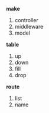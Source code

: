 **make**

1. controller
2. middleware
3. model

**table**

1. up
2. down
3. fill
5. drop

**route**

1. list
2. name